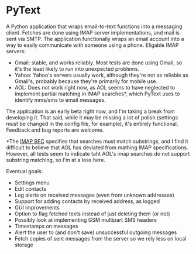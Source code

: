 PyText
======

A Python application that wraps email-to-text functions into a messaging client. Fetches are done using IMAP server implementations, and mail is sent via SMTP. The application functionally wraps an email account into a way to easily communicate with someone using a phone. Eligable IMAP servers:

 - Gmail: stable, and works reliably. Most tests are done using Gmail, so it's the least likely to run into unexpected problems.
 - Yahoo: Yahoo's servers usually work, although they're not as reliable as Gmail's, probably because they're primarily for mobile use.
 - AOL: Does not work right now, as AOL seems to have neglected to implement partial matching in IMAP searches*, which PyText uses to identify mms/sms to email messages.


The application is an early beta right now, and I'm taking a break from developing it. That said, while it may be missing a lot of polish (settings must be changed in the config file, for example), it's entirely functional. Feedback and bug reports are welcome.

*The [IMAP RFC](http://tools.ietf.org/html/rfc3501#section-6.4.4) specifies that searches must match substrings, and I find it difficult to believe that AOL has deviated from mathing IMAP specifications. However, all tests seem to indicate taht AOL's imap searches do not support substring matching, so I'm at a loss here.

Eventual goals:

 - Settings menu
 - Edit contacts
 - Log alerts on received messages (even from unknown addresses)
 - Support for adding contacts by received address, as logged
 - GUI improvements
 - Option to flag fetched texts instead of just deleting them (or not)
 - Possibly look at implementing GSM multipart SMS headers
 - Timestamps on messages
 - Alert the user to (and don't save) unsuccessful outgoing messages
 - Fetch copies of sent messages from the server so we rely less on local storage